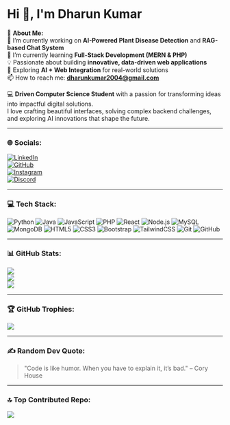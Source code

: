 # Hi 👋, I'm Dharun Kumar  

💫 **About Me:**  
🔭 I’m currently working on **AI-Powered Plant Disease Detection** and **RAG-based Chat System**  
🌱 I’m currently learning **Full-Stack Development (MERN & PHP)**  
💡 Passionate about building **innovative, data-driven web applications**  
🎯 Exploring **AI + Web Integration** for real-world solutions  
📫 How to reach me: **dharunkumar2004@gmail.com**

💻 **Driven Computer Science Student** with a passion for transforming ideas into impactful digital solutions.  
I love crafting beautiful interfaces, solving complex backend challenges, and exploring AI innovations that shape the future.

---

### 🌐 **Socials:**  
[![LinkedIn](https://img.shields.io/badge/LinkedIn-0A66C2?style=for-the-badge&logo=linkedin&logoColor=white)](https://linkedin.com/in/your-profile)  
[![GitHub](https://img.shields.io/badge/GitHub-181717?style=for-the-badge&logo=github&logoColor=white)](https://github.com/yourusername)  
[![Instagram](https://img.shields.io/badge/Instagram-E4405F?style=for-the-badge&logo=instagram&logoColor=white)](https://instagram.com/yourusername)  
[![Discord](https://img.shields.io/badge/Discord-5865F2?style=for-the-badge&logo=discord&logoColor=white)](https://discord.gg/yourserver)

---

### 💻 **Tech Stack:**  
![Python](https://img.shields.io/badge/Python-3776AB?style=for-the-badge&logo=python&logoColor=white)
![Java](https://img.shields.io/badge/Java-007396?style=for-the-badge&logo=java&logoColor=white)
![JavaScript](https://img.shields.io/badge/JavaScript-F7DF1E?style=for-the-badge&logo=javascript&logoColor=black)
![PHP](https://img.shields.io/badge/PHP-777BB4?style=for-the-badge&logo=php&logoColor=white)
![React](https://img.shields.io/badge/React-20232A?style=for-the-badge&logo=react&logoColor=61DAFB)
![Node.js](https://img.shields.io/badge/Node.js-339933?style=for-the-badge&logo=node-dot-js&logoColor=white)
![MySQL](https://img.shields.io/badge/MySQL-005C84?style=for-the-badge&logo=mysql&logoColor=white)
![MongoDB](https://img.shields.io/badge/MongoDB-4EA94B?style=for-the-badge&logo=mongodb&logoColor=white)
![HTML5](https://img.shields.io/badge/HTML5-E34F26?style=for-the-badge&logo=html5&logoColor=white)
![CSS3](https://img.shields.io/badge/CSS3-1572B6?style=for-the-badge&logo=css3&logoColor=white)
![Bootstrap](https://img.shields.io/badge/Bootstrap-563D7C?style=for-the-badge&logo=bootstrap&logoColor=white)
![TailwindCSS](https://img.shields.io/badge/TailwindCSS-38B2AC?style=for-the-badge&logo=tailwind-css&logoColor=white)
![Git](https://img.shields.io/badge/Git-F05032?style=for-the-badge&logo=git&logoColor=white)
![GitHub](https://img.shields.io/badge/GitHub-181717?style=for-the-badge&logo=github&logoColor=white)

---

### 📊 **GitHub Stats:**  
![](https://github-readme-stats.vercel.app/api?username=yourusername&theme=radical&hide_border=false&include_all_commits=true&count_private=true)  
![](https://github-readme-streak-stats.herokuapp.com/?user=yourusername&theme=radical&hide_border=false)  
![](https://github-readme-stats.vercel.app/api/top-langs/?username=yourusername&theme=radical&hide_border=false&layout=compact)

---

### 🏆 **GitHub Trophies:**  
![](https://github-profile-trophy.vercel.app/?username=yourusername&theme=radical&no-frame=false&no-bg=true&margin-w=4)

---

### ✍️ **Random Dev Quote:**  
> "Code is like humor. When you have to explain it, it’s bad." – Cory House

---

### 🔝 **Top Contributed Repo:**  
![](https://github-contributor-stats.vercel.app/api?username=yourusername&limit=5&theme=radical&combine_all_yearly_contributions=true)
